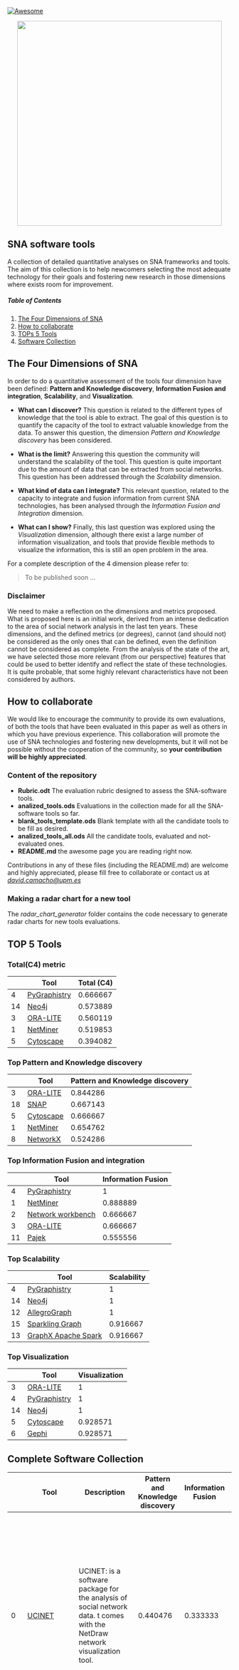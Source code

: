 [![Awesome](https://cdn.rawgit.com/sindresorhus/awesome/d7305f38d29fed78fa85652e3a63e154dd8e8829/media/badge.svg)](https://github.com/sindresorhus/awesome)

<p align="center">
  <img width="460" src="images/grafo-con-comunidades-semanticas.png">
</p>

## SNA software tools

A collection of detailed quantitative analyses on SNA frameworks and tools. The aim of this collection is to help newcomers selecting the most adequate technology for their goals and fostering new research in those dimensions where exists room for improvement.

##### Table of Contents  

1. [The Four Dimensions of SNA](#the-four-dimensions-of-sna)  
2. [How to collaborate](#how-to-collaborate)
3. [TOPs 5 Tools](#top-5-tools)
4. [Software Collection](#complete-software-collection)

## The Four Dimensions of SNA

In order to do a quantitative assessment of the tools four dimension have been defined: **Pattern and Knowledge discovery**, **Information Fusion and integration**, **Scalability**, and **Visualization**.

* **What can I discover?** This question is related to the different types of knowledge that the tool is able to extract. The goal of this question is to quantify the capacity of the tool to extract valuable knowledge from the data. To answer this question, the dimension *Pattern and Knowledge discovery* has been considered.

* **What is the limit?** Answering this question the community will understand the scalability of the tool. This question is quite important due to the amount of data that can be extracted from social networks. This question has been addressed through the *Scalability* dimension.

* **What kind of data can I integrate?** This relevant question, related to the capacity to integrate and fusion information from current SNA technologies, has been analysed through the *Information Fusion and Integration* dimension.

* **What can I show?** Finally, this last question was explored using the *Visualization* dimension, although there exist a large number of information visualization, and tools that provide flexible methods to visualize the information, this is still an open problem in the area.

For a complete description of the 4 dimension please refer to:

> To be published soon ...

### Disclaimer

We need to make a reflection on the dimensions and metrics proposed. What is proposed here is an initial work, derived from an intense dedication to the area of social network analysis in the last ten years. These dimensions, and the defined metrics (or degrees), cannot (and should not) be considered as the only ones that can be defined, even the definition cannot be considered as complete. From the analysis of the state of the art, we have selected those more relevant (from our perspective) features that could be used to better identify and reflect the state of these technologies. It is quite probable, that some highly relevant characteristics have not been considered by authors.

## How to collaborate

We would like to encourage the community to provide its own evaluations, of both the tools that have been evaluated in this paper as well as others in which you have previous experience. This collaboration will promote the use of SNA technologies and fostering new developments, but it will not be possible without the cooperation of the community, so **your contribution will be highly appreciated**.

### Content of the repository

* **Rubric.odt** The evaluation rubric designed to assess the SNA-software tools.    
* **analized_tools.ods** Evaluations in the collection made for all the SNA-software tools so far.
* **blank_tools_template.ods** Blank template with all the candidate tools to be fill as desired.
* **analized_tools_all.ods** All the candidate tools, evaluated and not-evaluated ones.
* **README.md** the awesome page you are reading right now.

Contributions in any of these files (including the README.md) are welcome and highly appreciated, please fill free to collaborate or contact us at *david.camacho@upm.es*

### Making a radar chart for a new tool

The *radar_chart_generator* folder contains the code necessary to generate radar charts for new tools evaluations.

## TOP 5 Tools

### Total(C4) metric

|    | Tool                                                  |   Total (C4) |
|----|-------------------------------------------------------|--------------|
|  4 | [PyGraphistry](https://www.graphistry.com/)           |     0.666667 |
| 14 | [Neo4j](https://neo4j.com/)                           |     0.573889 |
|  3 | [ORA-LITE](http://netanomics.com)                     |     0.560119 |
|  1 | [NetMiner](http://www.netminer.com/main/main-read.do) |     0.519853 |
|  5 | [Cytoscape](https://cytoscape.org/)                   |     0.394082 |

### Top Pattern and Knowledge discovery

|    | Tool                                                  |   Pattern and Knowledge discovery |
|----|-------------------------------------------------------|-----------------------------------|
|  3 | [ORA-LITE](http://netanomics.com)                     |                          0.844286 |
| 18 | [SNAP](http://snap.stanford.edu/snap/index.html)      |                          0.667143 |
|  5 | [Cytoscape](https://cytoscape.org/)                   |                          0.666667 |
|  1 | [NetMiner](http://www.netminer.com/main/main-read.do) |                          0.654762 |
|  8 | [NetworkX](http://networkx.github.io/)                |                          0.524286 |

### Top Information Fusion and integration

|    | Tool                                                  |   Information Fusion |
|----|-------------------------------------------------------|----------------------|
|  4 | [PyGraphistry](https://www.graphistry.com/)           |             1        |
|  1 | [NetMiner](http://www.netminer.com/main/main-read.do) |             0.888889 |
|  2 | [Network workbench](http://nwb.cns.iu.edu/)           |             0.666667 |
|  3 | [ORA-LITE](http://netanomics.com)                     |             0.666667 |
| 11 | [Pajek](http://mrvar.fdv.uni-lj.si/pajek/)            |             0.555556 |

### Top Scalability

|    | Tool                                                    |   Scalability |
|----|---------------------------------------------------------|---------------|
|  4 | [PyGraphistry](https://www.graphistry.com/)             |      1        |
| 14 | [Neo4j](https://neo4j.com/)                             |      1        |
| 12 | [AllegroGraph](https://franz.com/agraph/allegrograph/)  |      1        |
| 15 | [Sparkling Graph](https://sparkling-graph.github.io/)   |      0.916667 |
| 13 | [GraphX Apache Spark](https://spark.apache.org/graphx/) |      0.916667 |

### Top Visualization

|    | Tool                                        |   Visualization |
|----|---------------------------------------------|-----------------|
|  3 | [ORA-LITE](http://netanomics.com)           |        1        |
|  4 | [PyGraphistry](https://www.graphistry.com/) |        1        |
| 14 | [Neo4j](https://neo4j.com/)                 |        1        |
|  5 | [Cytoscape](https://cytoscape.org/)         |        0.928571 |
|  6 | [Gephi](https://gephi.org/)                 |        0.928571 |

## Complete Software Collection

|    | Tool                                                        | Description                                                                                                                                                                                                                                                                                                                          |   Pattern and Knowledge discovery |   Information Fusion |   Scalability |   Visualization |   Total (C4) | Chart                                                  |
|----|-------------------------------------------------------------|--------------------------------------------------------------------------------------------------------------------------------------------------------------------------------------------------------------------------------------------------------------------------------------------------------------------------------------|-----------------------------------|----------------------|---------------|-----------------|--------------|--------------------------------------------------------|
|  0 | [UCINET](https://sites.google.com/site/ucinetsoftware/home) | UCINET: is a software package for the analysis of social network data. t comes with the NetDraw network visualization tool.                                                                                                                                                                                                          |                          0.440476 |             0.333333 |      0.414167 |        0.557143 |     0.19026  | <img width="460" src="images/UCINET.png">              |
|  1 | [NetMiner](http://www.netminer.com/main/main-read.do)       | NetMiner: an premium software tool for Exploratory Analysis and Visualization of Network Data.                                                                                                                                                                                                                                       |                          0.654762 |             0.888889 |      0.665833 |        0.685714 |     0.519853 | <img width="460" src="images/NetMiner.png">            |
|  2 | [Network workbench](http://nwb.cns.iu.edu/)                 | Network workbench: Network Workbench: A Large-Scale Network Analysis, Modeling and Visualization Toolkit for Biomedical, Social Science and Physics Research                                                                                                                                                                         |                          0.332857 |             0.666667 |      0.330833 |        0.857143 |     0.252834 | <img width="460" src="images/Network workbench.png">   |
|  3 | [ORA-LITE](http://netanomics.com)                           | ORA-LITE: is a dynamic meta-network assessment and analysis tool. It contains hundreds of social network, dynamic network metrics, trail metrics, procedures for grouping nodes.                                                                                                                                                     |                          0.844286 |             0.666667 |      0.5      |        1        |     0.560119 | <img width="460" src="images/ORA-LITE.png">            |
|  4 | [PyGraphistry](https://www.graphistry.com/)                 | PyGraphistry is a Python visual graph analytics library to extract, transform, and load big graphs into Graphistry's visual graph analytics platform. We layout graphs with a descendant of the gorgeous ForceAtlas2 layout algorithm introduced in Gephi. parce que corre en GPUs en su servidor.                                   |                          0.333333 |             1        |      1        |        1        |     0.666667 | <img width="460" src="images/PyGraphistry.png">        |
|  5 | [Cytoscape](https://cytoscape.org/)                         | Cytoscape : a software platform for computational biology and bioinformatics, useful for integrating data, and for visualizing and performing calculations on molecular interaction networks.                                                                                                                                        |                          0.666667 |             0.333333 |      0.5825   |        0.928571 |     0.394082 | <img width="460" src="images/Cytoscape.png">           |
|  6 | [Gephi](https://gephi.org/)                                 | Gephi : it's a powerful open-source solution for graph visualization. The larger datasets tend to have a hair-ball look and are hard to understand via Gephi. (300000 y 1000000 edges)                                                                                                                                               |                          0.345238 |             0.444444 |      0.664167 |        0.928571 |     0.346482 | <img width="460" src="images/Gephi.png">               |
|  7 | [Graphviz](https://www.graphviz.org/)                       | GraphViz: is open source graph visualization software.                                                                                                                                                                                                                                                                               |                          0.097619 |             0.333333 |      0.499167 |        0.7      |     0.15417  | <img width="460" src="images/Graphviz.png">            |
|  8 | [NetworkX](http://networkx.github.io/)                      | NetworkX : a Python language software package for the creation, manipulation, and study of the structure, dynamics, and functions of complex networks.                                                                                                                                                                               |                          0.524286 |             0.444444 |      0.5825   |        0        |     0.122976 | <img width="460" src="images/NetworkX.png">            |
|  9 | [Prefuse](https://es.wikipedia.org/wiki/Prefuse)            | Prefuse es un toolkit basado en Java para la creación interactiva de aplicaciones de visualización de la información. (no solo para grafos, también tablas y árboles)                                                                                                                                                                |                          0        |             0.444444 |      0.583333 |        0.857143 |     0.189815 | <img width="460" src="images/Prefuse.png">             |
| 10 | [JUNG](http://jung.sourceforge.net/)                        | JUNG — the Java Universal Network/Graph Framework--is a software library that provides a common and extendible language for the modeling, analysis, and visualization of data that can be represented as a graph or network                                                                                                          |                          0.411905 |             0.333333 |      0.75     |        0.642857 |     0.28356  | <img width="460" src="images/JUNG.png">                |
| 11 | [Pajek](http://mrvar.fdv.uni-lj.si/pajek/)                  | Pajek --- provide tools for analysis and visualization of such networks: collaboration networks, organic molecule in chemistry, protein receptor interaction networks, genealogies, Internet networks, citation networks, diffusion (AIDS, news, innovations) networks, data-mining (2-mode networks), etc.                          |                          0.475714 |             0.555556 |      0.4975   |        0.73     |     0.31278  | <img width="460" src="images/Pajek.png">               |
| 12 | [AllegroGraph](https://franz.com/agraph/allegrograph/)      | AllegroGraph  --- is an ultra scalable, high-performance, and transactional Semantic Graph Database                                                                                                                                                                                                                                  |                          0.214286 |             0.333333 |      1        |        0        |     0.10119  | <img width="460" src="images/AllegroGraph.png">        |
| 13 | [GraphX Apache Spark](https://spark.apache.org/graphx/)     | GraphX Apache Spark --- module to perform graph-related parallel computation.                                                                                                                                                                                                                                                        |                          0.15     |             0.444444 |      0.916667 |        0        |     0.118519 | <img width="460" src="images/GraphX Apache Spark.png"> |
| 14 | [Neo4j](https://neo4j.com/)                                 | Neo4j - Open source, scalable graph database                                                                                                                                                                                                                                                                                         |                          0.475714 |             0.555556 |      1        |        1        |     0.573889 | <img width="460" src="images/Neo4j.png">               |
| 15 | [Sparkling Graph](https://sparkling-graph.github.io/)       | SparklingGraph --- Cross-platform tool to perform large-scale, distributed network computations with Apache Spark's GraphX module                                                                                                                                                                                                    |                          0.404762 |             0.444444 |      0.916667 |        0        |     0.146825 | <img width="460" src="images/Sparkling Graph.png">     |
| 16 | [igraph](https://igraph.org/)                               | igraph --- a collection of network analysis tools with the emphasis on efficiency, portability and ease of use                                                                                                                                                                                                                       |                          0.333333 |             0.333333 |      0.75     |        0.357143 |     0.187004 | <img width="460" src="images/igraph.png">              |
| 17 | [Circulo](http://lab41.github.io/Circulo/)                  | Circulo --- a "Community Detection" Evaluation Framework written primarily in Python                                                                                                                                                                                                                                                 |                          0.380952 |             0.333333 |      0.75     |        0.357143 |     0.195224 | <img width="460" src="images/Circulo.png">             |
| 18 | [SNAP](http://snap.stanford.edu/snap/index.html)            | Stanford Network Analysis Platform (SNAP) --- a general purpose, high performance system for analysis and manipulation of large networks                                                                                                                                                                                             |                          0.667143 |             0.444444 |      0.750833 |        0        |     0.157553 | <img width="460" src="images/SNAP.png">                |
| 19 | [GUESS](http://graphexploration.cond.org/)                  | GUESS is an exploratory data analysis and visualization tool for graphs and networks. The system contains a domain-specific embedded language called Gython (an extension of Python, or more specifically Jython) which supports the operators and syntactic sugar necessary for working on graph structures in an intuitive manner. |                          0        |             0        |      0        |        0.828571 |     0        | <img width="460" src="images/GUESS.png">               |
